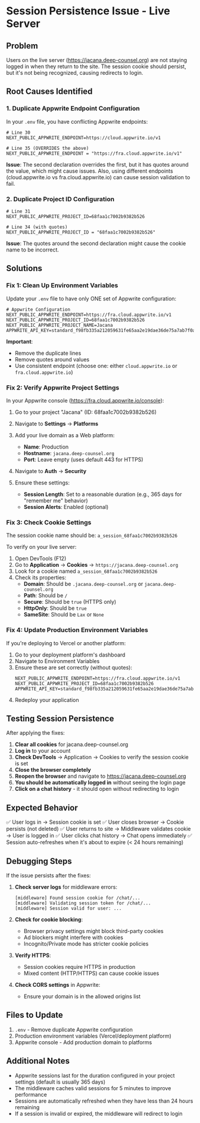 # Session Persistence Issue - Live Server

## Problem

Users on the live server (https://jacana.deep-counsel.org) are not staying logged in when they return to the site. The session cookie should persist, but it's not being recognized, causing redirects to login.

## Root Causes Identified

### 1. Duplicate Appwrite Endpoint Configuration

In your `.env` file, you have conflicting Appwrite endpoints:

```env
# Line 30
NEXT_PUBLIC_APPWRITE_ENDPOINT=https://cloud.appwrite.io/v1

# Line 35 (OVERRIDES the above)
NEXT_PUBLIC_APPWRITE_ENDPOINT = "https://fra.cloud.appwrite.io/v1"
```

**Issue**: The second declaration overrides the first, but it has quotes around the value, which might cause issues. Also, using different endpoints (cloud.appwrite.io vs fra.cloud.appwrite.io) can cause session validation to fail.

### 2. Duplicate Project ID Configuration

```env
# Line 31
NEXT_PUBLIC_APPWRITE_PROJECT_ID=68faa1c7002b9382b526

# Line 34 (with quotes)
NEXT_PUBLIC_APPWRITE_PROJECT_ID = "68faa1c7002b9382b526"
```

**Issue**: The quotes around the second declaration might cause the cookie name to be incorrect.

## Solutions

### Fix 1: Clean Up Environment Variables

Update your `.env` file to have only ONE set of Appwrite configuration:

```env
# Appwrite Configuration
NEXT_PUBLIC_APPWRITE_ENDPOINT=https://fra.cloud.appwrite.io/v1
NEXT_PUBLIC_APPWRITE_PROJECT_ID=68faa1c7002b9382b526
NEXT_PUBLIC_APPWRITE_PROJECT_NAME=Jacana
APPWRITE_API_KEY=standard_f98fb335a212059631fe65aa2e19dae36de75a7ab7f0ac500e159b7a9bb1bbdf9068495cb3c84c773c19d37e1b10300bd60833fbed21e43838e99b6400d0a7d1d302bb12ac41b056565f52eacc801a5530f634a583f7bb2c92707934815dd3d6f9dd35260d1c3e860c93bf14088390001d181db3755e9696e709867ecfa127b5
```

**Important**:

- Remove the duplicate lines
- Remove quotes around values
- Use consistent endpoint (choose one: either `cloud.appwrite.io` or `fra.cloud.appwrite.io`)

### Fix 2: Verify Appwrite Project Settings

In your Appwrite console (https://fra.cloud.appwrite.io/console):

1. Go to your project "Jacana" (ID: 68faa1c7002b9382b526)
2. Navigate to **Settings** → **Platforms**
3. Add your live domain as a Web platform:

   - **Name**: Production
   - **Hostname**: `jacana.deep-counsel.org`
   - **Port**: Leave empty (uses default 443 for HTTPS)

4. Navigate to **Auth** → **Security**
5. Ensure these settings:
   - **Session Length**: Set to a reasonable duration (e.g., 365 days for "remember me" behavior)
   - **Session Alerts**: Enabled (optional)

### Fix 3: Check Cookie Settings

The session cookie name should be: `a_session_68faa1c7002b9382b526`

To verify on your live server:

1. Open DevTools (F12)
2. Go to **Application** → **Cookies** → `https://jacana.deep-counsel.org`
3. Look for a cookie named `a_session_68faa1c7002b9382b526`
4. Check its properties:
   - **Domain**: Should be `.jacana.deep-counsel.org` or `jacana.deep-counsel.org`
   - **Path**: Should be `/`
   - **Secure**: Should be `true` (HTTPS only)
   - **HttpOnly**: Should be `true`
   - **SameSite**: Should be `Lax` or `None`

### Fix 4: Update Production Environment Variables

If you're deploying to Vercel or another platform:

1. Go to your deployment platform's dashboard
2. Navigate to Environment Variables
3. Ensure these are set correctly (without quotes):
   ```
   NEXT_PUBLIC_APPWRITE_ENDPOINT=https://fra.cloud.appwrite.io/v1
   NEXT_PUBLIC_APPWRITE_PROJECT_ID=68faa1c7002b9382b526
   APPWRITE_API_KEY=standard_f98fb335a212059631fe65aa2e19dae36de75a7ab7f0ac500e159b7a9bb1bbdf9068495cb3c84c773c19d37e1b10300bd60833fbed21e43838e99b6400d0a7d1d302bb12ac41b056565f52eacc801a5530f634a583f7bb2c92707934815dd3d6f9dd35260d1c3e860c93bf14088390001d181db3755e9696e709867ecfa127b5
   ```
4. Redeploy your application

## Testing Session Persistence

After applying the fixes:

1. **Clear all cookies** for jacana.deep-counsel.org
2. **Log in** to your account
3. **Check DevTools** → Application → Cookies to verify the session cookie is set
4. **Close the browser completely**
5. **Reopen the browser** and navigate to https://jacana.deep-counsel.org
6. **You should be automatically logged in** without seeing the login page
7. **Click on a chat history** - it should open without redirecting to login

## Expected Behavior

✅ User logs in → Session cookie is set
✅ User closes browser → Cookie persists (not deleted)
✅ User returns to site → Middleware validates cookie → User is logged in
✅ User clicks chat history → Chat opens immediately
✅ Session auto-refreshes when it's about to expire (< 24 hours remaining)

## Debugging Steps

If the issue persists after the fixes:

1. **Check server logs** for middleware errors:

   ```
   [middleware] Found session cookie for /chat/...
   [middleware] Validating session token for /chat/...
   [middleware] Session valid for user: ...
   ```

2. **Check for cookie blocking**:

   - Browser privacy settings might block third-party cookies
   - Ad blockers might interfere with cookies
   - Incognito/Private mode has stricter cookie policies

3. **Verify HTTPS**:

   - Session cookies require HTTPS in production
   - Mixed content (HTTP/HTTPS) can cause cookie issues

4. **Check CORS settings** in Appwrite:
   - Ensure your domain is in the allowed origins list

## Files to Update

1. `.env` - Remove duplicate Appwrite configuration
2. Production environment variables (Vercel/deployment platform)
3. Appwrite console - Add production domain to platforms

## Additional Notes

- Appwrite sessions last for the duration configured in your project settings (default is usually 365 days)
- The middleware caches valid sessions for 5 minutes to improve performance
- Sessions are automatically refreshed when they have less than 24 hours remaining
- If a session is invalid or expired, the middleware will redirect to login
